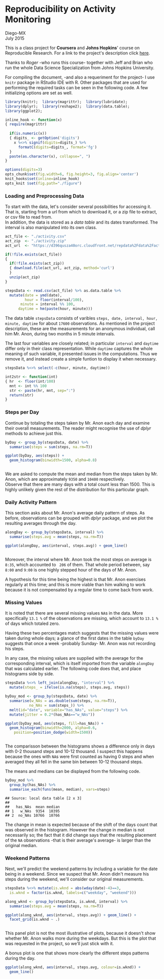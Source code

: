 # Reproducibility on Activity Monitoring
Diego-MX  
July 2015  

This is a class project for **Coursera** and **Johns Hopkins**' course on Reproducible Research.  For a link to the project's description click [here][1].  

Thanks to *Roger* -who runs this course- together with Jeff and Brian who run the whole Data Science Specialization from Johns Hopkins University. 

For compiling the document, -and also a requeriment for the project- I use `knitr` package in RStudio IDE with R.  Other packages that are used for performing the required tasks can be seen in the following code. 
A few initializing options are set as well. 


```r
library(knitr);  library(magrittr);  library(lubridate);
library(dplyr);  library(reshape2);  library(data.table);
library(ggplot2);  

inline_hook <- function(x)
{ require(magrittr)
  
  if(is.numeric(x)) 
  { digits_ <- getOption('digits')
    x %<>% signif(digits=digits_) %>% 
      formatC(digits=digits_, format='fg')
  } 
  paste(as.character(x), collapse=", ")
}

options(digits=3)
opts_chunk$set(fig.width=6, fig.height=3, fig.align='center')
knit_hooks$set(inline=inline_hook)
opts_knit $set(fig.path="./figure")
```

[1]: https://github.com/rdpeng/RepData_PeerAssessment1/blob/master/README.md "Project Description"


### Loading and Preprocessing Data

To start with the data, let's consider several possibilities for accessing it.  That is, starting from a url from which to download it, or a zip file to extract, or csv file to read from.  
In addition, the data is stored as a _data table_ and its dates transformed.  The interval is also manipulated into its own class. 


```r
act_file <- "./activity.csv"
act_zip  <- "./activity.zip"
act_url  <- "https://d396qusza40orc.cloudfront.net/repdata%2Fdata%2Factivity.zip"

if(!file.exists(act_file))
{ 
  if(!file.exists(act_zip))
  { download.file(act_url, act_zip, method='curl')
  } 
  unzip(act_zip)
}

stepsData <- read.csv(act_file) %>% as.data.table %>% 
  mutate(date = ymd(date),
         hour = floor(interval/100),
       minute = interval %% 100,
      daytime = hm(paste(hour, minute)))
```
 
The data table `stepsData` consists of varibles `steps, date, interval, hour, minute, daytime` for about `17600` observations.  As mentioned in the project description, these are the measurements for an anonymous individual, call him Mr. Anon, during two months in 5 minute intervals.  

The last four variables are closely related;  in particular `interval` and `daytime` differ only in their class representation.  While `daytime` captures the whole meaning of such variable, it presented issues in the computations.  Thus we remove it, and instead create a simple funtion to display it when necessary. 


```r
stepsData %<>% select(-c(hour, minute, daytime))

int2str <- function(int)
{ hr  <- floor(int/100)
  mnt <- int %% 100
  str <- paste(hr, mnt, sep=":")
  return(str)
}
```

### Steps per Day

Continue by totaling the steps taken by Mr. Anon each day and examine their overall measurements.  The reader might recognise the use of _dplyr_ methods to achieve just this. 

```r
byDay <- group_by(stepsData, date) %>% 
  summarise(steps = sum(steps, na.rm=T))

ggplot(byDay, aes(steps)) + 
  geom_histogram(binwidth=1500, alpha=0.8)
```

<img src="PA1_Monitoring_files/figure-html/stepsMean-1.png" title="" alt="" style="display: block; margin: auto;" />

We are asked to compute the mean and median from the steps taken by Mr. Anon, which are approximately `9350` and `10400` respectively.  
Observe that there are many days with a total count less than 1500.  This is highly unlikely given the rest of the distribution for this particular graph.   


### Daily Activity Pattern

This section asks about Mr. Anon's average daily pattern of steps.  As before, observations can be grouped with _dplyr_ package, and we plot the resulting averages through the day.  


```r
alongDay <- group_by(stepsData, interval) %>% 
  summarise(steps.avg = mean(steps, na.rm=T))

ggplot(alongDay, aes(interval, steps.avg)) + geom_line() 
```

<img src="PA1_Monitoring_files/figure-html/average-1.png" title="" alt="" style="display: block; margin: auto;" />

Moreover, the interval where Mr. Anon took the most steps on average is `8:35`, which accounted to ` 206` of them.  That whole period between, say `8:00` and `9:00` is one highly stepped hour of the days of Mr. Anon.  


A hypothesis for this time being the highest is that Mr. Anon exercises regularly at this time; and this is more viable than him walking to work because it is not compensated by a regular time to come back from work.  


### Missing Values

It is noted that there are several missing values `NA`s in the data.  More specifically `13.1 %` of the observations are missing, which account to `13.1 %` of days which totaled zero.  

Having these two percentages match suggests that the missing values were taken during whole days; a glance of the first  dates in the table `byDay` suggests that once a week -probably Sunday- Mr. Anon was not recording his steps.  

In any case, the missing values are supplied with the average for the corresponding interval, which is itself imported from the variable `alongDay` that was calculated earlier.  The following code does that, and place histograms side by side. 


```r
stepsData %<>% left_join(alongDay, "interval") %>% 
  mutate(steps_ = ifelse(is.na(steps), steps.avg, steps))

byDay_mod <- group_by(stepsData, date) %>% 
  summarise(w_NAs = as.double(sum(steps, na.rm=T)), 
           no_NAs = sum(steps_)) %>% 
  melt(id="date", variable="has_NAs", value="steps") %>% 
  mutate(jitter = 0.2*(has_NAs=="w_NAs"))

ggplot(byDay_mod, aes(steps, fill=has_NAs)) + 
  geom_histogram(binwidth=2000, alpha=0.6, 
    position=position_dodge(width=1500))
```

<img src="PA1_Monitoring_files/figure-html/fill_NAs-1.png" title="" alt="" style="display: block; margin: auto;" />
  
The comparisson between the histograms shows a difference only in days with 0-2 thousand steps and 10-12 thousand.  I suspect this happens because the ones with `NA`s were first counted as having 0 steps and when averaged they all fell in the same bin between 10-12 thousand steps. 

The means and medians can be displayed from the following code. 

```r
byDay_mod %>% 
  group_by(has_NAs) %>% 
  summarise_each(funs(mean, median), vars=steps)
```

```
## Source: local data table [2 x 3]
## 
##   has_NAs  mean median
## 1   w_NAs  9354  10395
## 2  no_NAs 10766  10766
```

The change in mean is expected because of the shift of the days count that was observed in the histogram.  However the change in median is not necessarily so; the fact that it did change says that the resulting placement of the `NA` observations -that is their average's average- is larger than the original median.  


### Weekend Patterns

Next, we'll predict the weekend patterns by including a variable for the date being in a weekend.  Since we suspect that Mr. Anon didn't measure his steps during the weekend, we'll consider our original measurements.  


```r
stepsData %<>% mutate(is.wknd = abs(wday(date)-4)==3, 
  is.wknd = factor(is.wknd, labels=c("weekday", "weekend")))

along_wknd <- group_by(stepsData, is.wknd, interval) %>% 
  summarise(steps.avg = mean(steps, na.rm=T)) 

ggplot(along_wknd, aes(interval, steps.avg)) + geom_line() +
  facet_grid(is.wknd ~ .)
```

<img src="PA1_Monitoring_files/figure-html/weekend-1.png" title="" alt="" style="display: block; margin: auto;" />

This panel plot is not the most illustrative of plots, because it doesn't show whether Mr. Anon walks more during the weekdays.  But this is the plot that was requested in the project, so we'll just stick with it.  

A bonus plot is one that shows more clearly the different steps patterns during the day.

```r
ggplot(along_wknd, aes(interval, steps.avg, colour=is.wknd)) +
  geom_line()
```

<img src="PA1_Monitoring_files/figure-html/bonus-1.png" title="" alt="" style="display: block; margin: auto;" />










